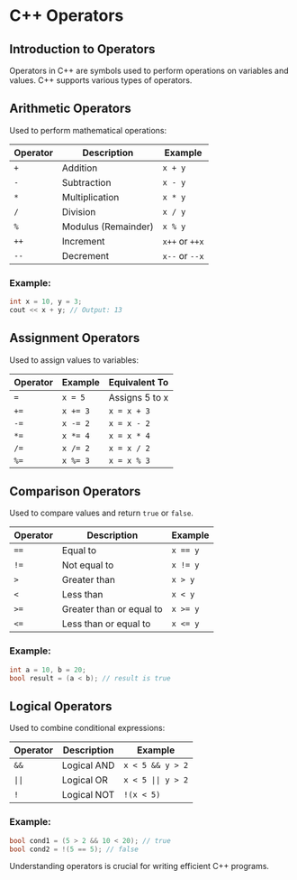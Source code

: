 # C++ Operators

## Introduction to Operators

Operators in C++ are symbols used to perform operations on variables and values. C++ supports various types of operators.

## Arithmetic Operators

Used to perform mathematical operations:

| Operator | Description         | Example        |
| -------- | ------------------- | -------------- |
| `+`      | Addition            | `x + y`        |
| `-`      | Subtraction         | `x - y`        |
| `*`      | Multiplication      | `x * y`        |
| `/`      | Division            | `x / y`        |
| `%`      | Modulus (Remainder) | `x % y`        |
| `++`     | Increment           | `x++` or `++x` |
| `--`     | Decrement           | `x--` or `--x` |

### Example:

```cpp
int x = 10, y = 3;
cout << x + y; // Output: 13
```

## Assignment Operators

Used to assign values to variables:

| Operator | Example  | Equivalent To  |
| -------- | -------- | -------------- |
| `=`      | `x = 5`  | Assigns 5 to x |
| `+=`     | `x += 3` | `x = x + 3`    |
| `-=`     | `x -= 2` | `x = x - 2`    |
| `*=`     | `x *= 4` | `x = x * 4`    |
| `/=`     | `x /= 2` | `x = x / 2`    |
| `%=`     | `x %= 3` | `x = x % 3`    |

## Comparison Operators

Used to compare values and return `true` or `false`.

| Operator | Description              | Example  |
| -------- | ------------------------ | -------- |
| `==`     | Equal to                 | `x == y` |
| `!=`     | Not equal to             | `x != y` |
| `>`      | Greater than             | `x > y`  |
| `<`      | Less than                | `x < y`  |
| `>=`     | Greater than or equal to | `x >= y` |
| `<=`     | Less than or equal to    | `x <= y` |

### Example:

```cpp
int a = 10, b = 20;
bool result = (a < b); // result is true
```

## Logical Operators

Used to combine conditional expressions:

| Operator | Description | Example            |
| -------- | ----------- | ------------------ |
| `&&`     | Logical AND | `x < 5 && y > 2`   |
| `\|\|`   | Logical OR  | `x < 5 \|\| y > 2` |
| `!`      | Logical NOT | `!(x < 5)`         |

### Example:

```cpp
bool cond1 = (5 > 2 && 10 < 20); // true
bool cond2 = !(5 == 5); // false
```

Understanding operators is crucial for writing efficient C++ programs.
